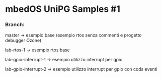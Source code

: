 # mbedOS UniPG Samples #1

### Branch:
master -> esempio base (esempio rtos senza commenti e progetto debugger Ozone)

lab-rtos-1 -> esempio rtos base

lab-gpio-interrupt-1 -> esempio utilizzo interrupt per gpio

lab-gpio-interrupt-2 -> esempio utilizzo interrupt per gpio con coda eventi
